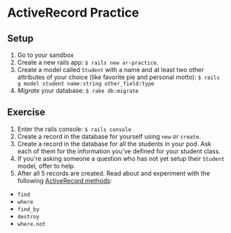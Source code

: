 # ActiveRecord Practice
## Setup
1. Go to your sandbox
1. Create a new rails app: `$ rails new ar-practice`.
1. Create a model called `Student` with a name and at least two other attributes of your choice (like favorite pie and personal motto): `$ rails g model student name:string other_field:type`
1. _Migrate_ your database: `$ rake db:migrate`

## Exercise
1. Enter the rails console: `$ rails console`
1. Create a record in the database for yourself using `new` or `create`.
1. Create a record in the database for all the students in your pod. Ask each of them for the information you've defined for your student class.
1. If you're asking someone a question who has not yet setup their `Student` model, offer to help.
1. After all 5 records are created. Read about and experiment with the following [ActiveRecord methods](http://guides.rubyonrails.org/active_record_querying.html):
  - `find`
  - `where`
  - `find_by`
  - `destroy`
  - `where.not`
